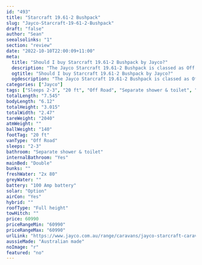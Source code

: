 ```yaml
---
id: "493"
title: "Starcraft 19.61-2 Bushpack"
slug: "Jayco-Starcraft-19-61-2-Bushpack"
draft: "false"
author: "Sean"
seealsolinks: "1"
section: "review"
date: "2022-10-10T22:00:09+11:00"
meta:
  title: "Should I buy Starcraft 19.61-2 Bushpack by Jayco?"
  description: "The Jayco Starcraft 19.61-2 Bushpack is classed as Off Road, and sleeps 2-3 people. It is Australian made and comes in at 20 ft. It generally has Separate shower & toilet."
  ogtitle: "Should I buy Starcraft 19.61-2 Bushpack by Jayco?"
  ogdescription: "The Jayco Starcraft 19.61-2 Bushpack is classed as Off Road, and sleeps 2-3 people. It is Australian made and comes in at 20 ft. It generally has Separate shower & toilet."
categories: ["Jayco"]
tags: ["Sleeps 2-3", "20 ft", "Off Road", "Separate shower & toilet", "Full height", "60 - 70k", "Australian made"]
totalLength: "7.545"
bodyLength: "6.12"
totalHeight: "3.015"
totalWidth: "2.47"
tareWeight: "2040"
atmWeight: ""
ballWeight: "140"
footTag: "20 ft"
vanType: "Off Road"
sleeps: "2-3"
bathroom: "Separate shower & toilet"
internalBathroom: "Yes"
mainBed: "Double"
bunks: ""
freshWater: "2x 80"
greyWater: ""
battery: "100 Amp battery"
solar: "Option"
airCon: "Yes"
hybrid: ""
roofType: "Full height"
towHitch: ""
price: 60990
priceRangeMin: "60990"
priceRangeMax: "60990"
urlLink: "https://www.jayco.com.au/range/caravans/jayco-starcraft-caravan/floor-plans/bushpack/starcraft-1961-2bpsc-my22"
aussieMade: "Australian made"
noImage: "r"
featured: "no"
---
```

